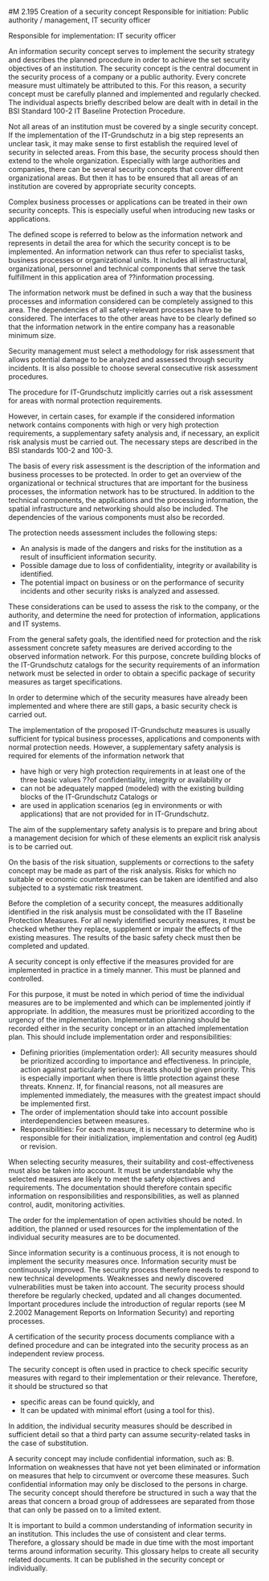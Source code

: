 #M 2.195 Creation of a security concept
Responsible for initiation: Public authority / management, IT security officer

Responsible for implementation: IT security officer

An information security concept serves to implement the security strategy and describes the planned procedure in order to achieve the set security objectives of an institution. The security concept is the central document in the security process of a company or a public authority. Every concrete measure must ultimately be attributed to this. For this reason, a security concept must be carefully planned and implemented and regularly checked. The individual aspects briefly described below are dealt with in detail in the BSI Standard 100-2 IT Baseline Protection Procedure.

Not all areas of an institution must be covered by a single security concept. If the implementation of the IT-Grundschutz in a big step represents an unclear task, it may make sense to first establish the required level of security in selected areas. From this base, the security process should then extend to the whole organization. Especially with large authorities and companies, there can be several security concepts that cover different organizational areas. But then it has to be ensured that all areas of an institution are covered by appropriate security concepts.

Complex business processes or applications can be treated in their own security concepts. This is especially useful when introducing new tasks or applications.

The defined scope is referred to below as the information network and represents in detail the area for which the security concept is to be implemented. An information network can thus refer to specialist tasks, business processes or organizational units. It includes all infrastructural, organizational, personnel and technical components that serve the task fulfillment in this application area of ??information processing.

The information network must be defined in such a way that the business processes and information considered can be completely assigned to this area. The dependencies of all safety-relevant processes have to be considered. The interfaces to the other areas have to be clearly defined so that the information network in the entire company has a reasonable minimum size.

Security management must select a methodology for risk assessment that allows potential damage to be analyzed and assessed through security incidents. It is also possible to choose several consecutive risk assessment procedures.

The procedure for IT-Grundschutz implicitly carries out a risk assessment for areas with normal protection requirements.

However, in certain cases, for example if the considered information network contains components with high or very high protection requirements, a supplementary safety analysis and, if necessary, an explicit risk analysis must be carried out. The necessary steps are described in the BSI standards 100-2 and 100-3.

The basis of every risk assessment is the description of the information and business processes to be protected. In order to get an overview of the organizational or technical structures that are important for the business processes, the information network has to be structured. In addition to the technical components, the applications and the processing information, the spatial infrastructure and networking should also be included. The dependencies of the various components must also be recorded.

The protection needs assessment includes the following steps:

* An analysis is made of the dangers and risks for the institution as a result of insufficient information security.
* Possible damage due to loss of confidentiality, integrity or availability is identified.
* The potential impact on business or on the performance of security incidents and other security risks is analyzed and assessed.


These considerations can be used to assess the risk to the company, or the authority, and determine the need for protection of information, applications and IT systems.

From the general safety goals, the identified need for protection and the risk assessment concrete safety measures are derived according to the observed information network. For this purpose, concrete building blocks of the IT-Grundschutz catalogs for the security requirements of an information network must be selected in order to obtain a specific package of security measures as target specifications.

In order to determine which of the security measures have already been implemented and where there are still gaps, a basic security check is carried out.

The implementation of the proposed IT-Grundschutz measures is usually sufficient for typical business processes, applications and components with normal protection needs. However, a supplementary safety analysis is required for elements of the information network that

* have high or very high protection requirements in at least one of the three basic values ??of confidentiality, integrity or availability or
* can not be adequately mapped (modeled) with the existing building blocks of the IT-Grundschutz Catalogs or
* are used in application scenarios (eg in environments or with applications) that are not provided for in IT-Grundschutz.


The aim of the supplementary safety analysis is to prepare and bring about a management decision for which of these elements an explicit risk analysis is to be carried out.

On the basis of the risk situation, supplements or corrections to the safety concept may be made as part of the risk analysis. Risks for which no suitable or economic countermeasures can be taken are identified and also subjected to a systematic risk treatment.

Before the completion of a security concept, the measures additionally identified in the risk analysis must be consolidated with the IT Baseline Protection Measures. For all newly identified security measures, it must be checked whether they replace, supplement or impair the effects of the existing measures. The results of the basic safety check must then be completed and updated.

A security concept is only effective if the measures provided for are implemented in practice in a timely manner. This must be planned and controlled.

For this purpose, it must be noted in which period of time the individual measures are to be implemented and which can be implemented jointly if appropriate. In addition, the measures must be prioritized according to the urgency of the implementation. Implementation planning should be recorded either in the security concept or in an attached implementation plan. This should include implementation order and responsibilities:

* Defining priorities (implementation order): All security measures should be prioritized according to importance and effectiveness. In principle, action against particularly serious threats should be given priority. This is especially important when there is little protection against these threats. Knnenz. If, for financial reasons, not all measures are implemented immediately, the measures with the greatest impact should be implemented first.
* The order of implementation should take into account possible interdependencies between measures.
* Responsibilities: For each measure, it is necessary to determine who is responsible for their initialization, implementation and control (eg Audit) or revision.


When selecting security measures, their suitability and cost-effectiveness must also be taken into account. It must be understandable why the selected measures are likely to meet the safety objectives and requirements. The documentation should therefore contain specific information on responsibilities and responsibilities, as well as planned control, audit, monitoring activities.

The order for the implementation of open activities should be noted. In addition, the planned or used resources for the implementation of the individual security measures are to be documented.

Since information security is a continuous process, it is not enough to implement the security measures once. Information security must be continuously improved. The security process therefore needs to respond to new technical developments. Weaknesses and newly discovered vulnerabilities must be taken into account. The security process should therefore be regularly checked, updated and all changes documented. Important procedures include the introduction of regular reports (see M 2.2002 Management Reports on Information Security) and reporting processes.

A certification of the security process documents compliance with a defined procedure and can be integrated into the security process as an independent review process.

The security concept is often used in practice to check specific security measures with regard to their implementation or their relevance. Therefore, it should be structured so that

* specific areas can be found quickly, and
* It can be updated with minimal effort (using a tool for this).


In addition, the individual security measures should be described in sufficient detail so that a third party can assume security-related tasks in the case of substitution.

A security concept may include confidential information, such as: B. Information on weaknesses that have not yet been eliminated or information on measures that help to circumvent or overcome these measures. Such confidential information may only be disclosed to the persons in charge. The security concept should therefore be structured in such a way that the areas that concern a broad group of addressees are separated from those that can only be passed on to a limited extent.

It is important to build a common understanding of information security in an institution. This includes the use of consistent and clear terms. Therefore, a glossary should be made in due time with the most important terms around information security. This glossary helps to create all security related documents. It can be published in the security concept or individually.



